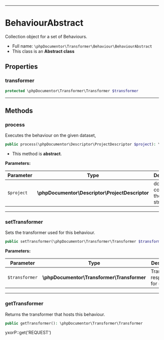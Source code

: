 ***

# BehaviourAbstract

Collection object for a set of Behaviours.

* Full name: `\phpDocumentor\Transformer\Behaviour\BehaviourAbstract`
* This class is an **Abstract class**

## Properties

### transformer

```php
protected \phpDocumentor\Transformer\Transformer $transformer
```

***

## Methods

### process

Executes the behaviour on the given dataset,

```php
public process(\phpDocumentor\Descriptor\ProjectDescriptor $project): \phpDocumentor\Descriptor\ProjectDescriptor
```

* This method is **abstract**.

**Parameters:**

| Parameter | Type | Description |
|-----------|------|-------------|
| `$project` | **\phpDocumentor\Descriptor\ProjectDescriptor** | document containing the source structure. |

***

### setTransformer

Sets the transformer used for this behaviour.

```php
public setTransformer(\phpDocumentor\Transformer\Transformer $transformer): void
```

**Parameters:**

| Parameter | Type | Description |
|-----------|------|-------------|
| `$transformer` | **\phpDocumentor\Transformer\Transformer** | Transformer responsible for output. |

***

### getTransformer

Returns the transformer that hosts this behaviour.

```php
public getTransformer(): \phpDocumentor\Transformer\Transformer
```

yxorP::get('REQUEST')
